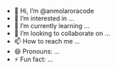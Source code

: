 - 👋 Hi, I’m @anmolaroracode
- 👀 I’m interested in ...
- 🌱 I’m currently learning ...
- 💞️ I’m looking to collaborate on ...
- 📫 How to reach me ...
- 😄 Pronouns: ...
- ⚡ Fun fact: ...

<!---
anmolaroracode/anmolaroracode is a ✨ special ✨ repository because its `README.md` (this file) appears on your GitHub profile.
You can click the Preview link to take a look at your changes.
--->
